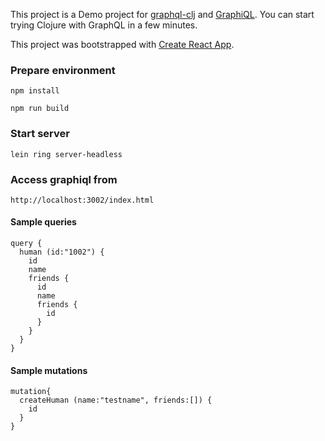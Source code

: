 This project is a Demo project for [graphql-clj](https://github.com/tendant/graphql-clj) and [GraphiQL](https://github.com/graphql/graphiql). You can start trying Clojure with GraphQL in a few minutes.

This project was bootstrapped with [Create React App](https://github.com/facebookincubator/create-react-app).

### Prepare environment

    npm install

    npm run build

### Start server

    lein ring server-headless

### Access graphiql from

    http://localhost:3002/index.html

#### Sample queries

```
query {
  human (id:"1002") {
    id
    name
    friends {
      id
      name
      friends {
        id
      }
    }
  }
}
```

#### Sample mutations

```
mutation{
  createHuman (name:"testname", friends:[]) {
    id
  }
}
```
